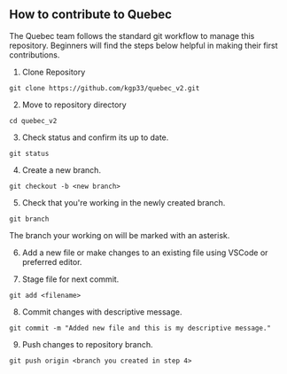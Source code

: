 ## How to contribute to Quebec

The Quebec team follows the standard git workflow to manage this repository. Beginners will find the steps below helpful in making their first contributions.

1. Clone Repository

```
git clone https://github.com/kgp33/quebec_v2.git
```

2. Move to repository directory 

```
cd quebec_v2
```

3. Check status and confirm its up to date.

```
git status
```

4. Create a new branch.

```
git checkout -b <new branch>
```

5. Check that you're working in the newly created branch.

```
git branch
```

The branch your working on will be marked with an asterisk.

6. Add a new file or make changes to an existing file using VSCode or preferred editor.

7. Stage file for next commit.

```
git add <filename>
```
8. Commit changes with descriptive message.

```
git commit -m "Added new file and this is my descriptive message."
```

9. Push changes to repository branch.

```
git push origin <branch you created in step 4>
```